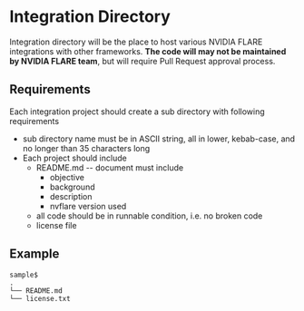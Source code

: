 # Integration Directory
Integration directory will be the place to host various NVIDIA FLARE integrations with other frameworks.
**The code will may not be maintained by NVIDIA FLARE team**, but will require Pull Request
approval process. 

## Requirements
Each integration project should create a sub directory with following requirements
* sub directory name must be in ASCII string, all in lower, kebab-case, and no longer than 35 characters long
* Each project should include
  * README.md -- document must include
    * objective 
    * background
    * description
    * nvflare version used
  * all code should be in runnable condition, i.e. no broken code 
  * license file
  


## Example
```
sample$ 
.
└── README.md
└── license.txt
